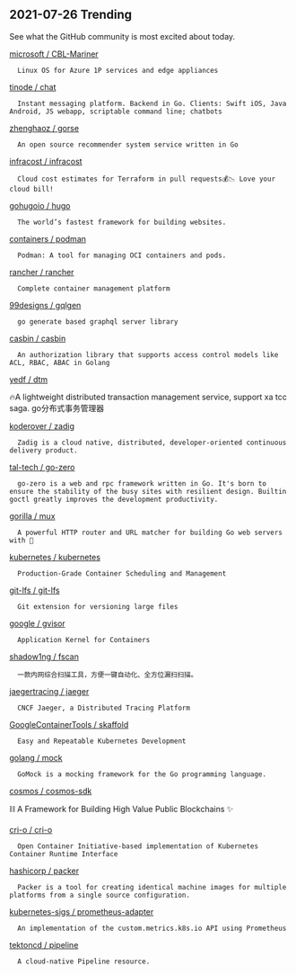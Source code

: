 ## 2021-07-26 Trending 
See what the GitHub community is most excited about today. 

[microsoft / CBL-Mariner](https://github.com/microsoft/CBL-Mariner) 

      Linux OS for Azure 1P services and edge appliances
     
[tinode / chat](https://github.com/tinode/chat) 

      Instant messaging platform. Backend in Go. Clients: Swift iOS, Java Android, JS webapp, scriptable command line; chatbots
     
[zhenghaoz / gorse](https://github.com/zhenghaoz/gorse) 

      An open source recommender system service written in Go
     
[infracost / infracost](https://github.com/infracost/infracost) 

      Cloud cost estimates for Terraform in pull requests💰📉 Love your cloud bill!
     
[gohugoio / hugo](https://github.com/gohugoio/hugo) 

      The world’s fastest framework for building websites.
     
[containers / podman](https://github.com/containers/podman) 

      Podman: A tool for managing OCI containers and pods.
     
[rancher / rancher](https://github.com/rancher/rancher) 

      Complete container management platform
     
[99designs / gqlgen](https://github.com/99designs/gqlgen) 

      go generate based graphql server library
     
[casbin / casbin](https://github.com/casbin/casbin) 

      An authorization library that supports access control models like ACL, RBAC, ABAC in Golang
     
[yedf / dtm](https://github.com/yedf/dtm) 

      
🔥A lightweight distributed transaction management service, support xa tcc saga. go分布式事务管理器
     
[koderover / zadig](https://github.com/koderover/zadig) 

      Zadig is a cloud native, distributed, developer-oriented continuous delivery product.
     
[tal-tech / go-zero](https://github.com/tal-tech/go-zero) 

      go-zero is a web and rpc framework written in Go. It's born to ensure the stability of the busy sites with resilient design. Builtin goctl greatly improves the development productivity.
     
[gorilla / mux](https://github.com/gorilla/mux) 

      A powerful HTTP router and URL matcher for building Go web servers with 🦍

     
[kubernetes / kubernetes](https://github.com/kubernetes/kubernetes) 

      Production-Grade Container Scheduling and Management
     
[git-lfs / git-lfs](https://github.com/git-lfs/git-lfs) 

      Git extension for versioning large files
     
[google / gvisor](https://github.com/google/gvisor) 

      Application Kernel for Containers
     
[shadow1ng / fscan](https://github.com/shadow1ng/fscan) 

      一款内网综合扫描工具，方便一键自动化、全方位漏扫扫描。
     
[jaegertracing / jaeger](https://github.com/jaegertracing/jaeger) 

      CNCF Jaeger, a Distributed Tracing Platform
     
[GoogleContainerTools / skaffold](https://github.com/GoogleContainerTools/skaffold) 

      Easy and Repeatable Kubernetes Development
     
[golang / mock](https://github.com/golang/mock) 

      GoMock is a mocking framework for the Go programming language.
     
[cosmos / cosmos-sdk](https://github.com/cosmos/cosmos-sdk) 

      
⛓️ A Framework for Building High Value Public Blockchains ✨

     
[cri-o / cri-o](https://github.com/cri-o/cri-o) 

      Open Container Initiative-based implementation of Kubernetes Container Runtime Interface
     
[hashicorp / packer](https://github.com/hashicorp/packer) 

      Packer is a tool for creating identical machine images for multiple platforms from a single source configuration.
     
[kubernetes-sigs / prometheus-adapter](https://github.com/kubernetes-sigs/prometheus-adapter) 

      An implementation of the custom.metrics.k8s.io API using Prometheus
     
[tektoncd / pipeline](https://github.com/tektoncd/pipeline) 

      A cloud-native Pipeline resource.
     
